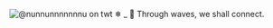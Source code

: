 ![@nunnunnnnnnnu on twt](https://github.com/Xingqiukisser/Xingqiukisser/assets/132155605/c75aaccb-65cb-4585-8016-4a0254848c6c) 
 ❄    _         🌊 Through waves, we shall connect. 

